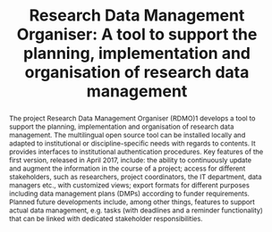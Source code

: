 ---
abstract: 'The project Research Data Management Organiser (RDMO)1 develops a tool
  to support the planning, implementation and organisation of research data management.
  The multilingual open source tool can be installed locally and adapted to institutional
  or discipline-specific needs with regards to contents. It provides interfaces to
  institutional authentication procedures. Key features of the first version, released
  in April 2017, include: the ability to continuously update and augment the information
  in the course of a project; access for different stakeholders, such as researchers,
  project coordinators, the IT department, data managers etc., with customized views;
  export formats for different purposes including data management plans (DMPs) according
  to funder requirements.

  Planned future developments include, among other things, features to support actual
  data management, e.g. tasks (with deadlines and a reminder functionality) that can
  be linked with dedicated stakeholder responsibilities.'
creators:
- Engelhardt, Claudia
- Enke, Harry
- Klar, Jochen
- Ludwig, Jens
- Neuroth, Heike
date: null
document_url: https://services.phaidra.univie.ac.at/api/object/o:931097/download
grand_parent: iPRES
institutions: []
keywords:
- kyoto
landing_page_url: https://phaidra.univie.ac.at/o:931097
language: eng
layout: publication
license: CC BY-SA 4.0 International
notes_url: null
parent: iPRES 2017
publication_type: paper
size: 285957
slides_url: null
source_name: iPRES
title: 'Research Data Management Organiser: A tool to support the planning, implementation
  and organisation of research data management'
year: 2017
---